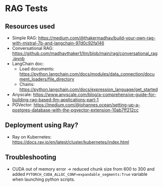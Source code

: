# RAG Tests

## Resources used
- Simple RAG: https://medium.com/@thakermadhav/build-your-own-rag-with-mistral-7b-and-langchain-97d0c92fa146
- Conversational RAG: https://github.com/madhavthaker1/llm/blob/main/rag/conversational_rag.ipynb
- LangChain doc: 
  - Load documents: https://python.langchain.com/docs/modules/data_connection/document_loaders/file_directory
  - Chains: https://python.langchain.com/docs/expression_language/get_started
- Anyscale: https://www.anyscale.com/blog/a-comprehensive-guide-for-building-rag-based-llm-applications-part-1
- PGVector: https://medium.com/@johannes.ocean/setting-up-a-postgres-database-with-the-pgvector-extension-10ab7ff212cc

## Deployment using Ray?
- Ray on Kubernetes: https://docs.ray.io/en/latest/cluster/kubernetes/index.html

## Troubleshooting
- CUDA out of memory error &rarr; reduced chunk size from 600 to 300 and added 
`PYTORCH_CUDA_ALLOC_CONF=expandable_segments:True` variable when launching python scripts. 
